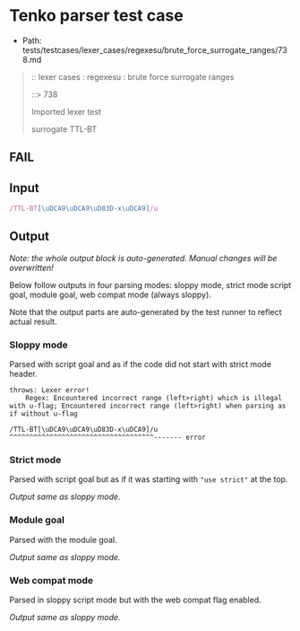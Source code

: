 # Tenko parser test case

- Path: tests/testcases/lexer_cases/regexesu/brute_force_surrogate_ranges/738.md

> :: lexer cases : regexesu : brute force surrogate ranges
>
> ::> 738
>
> Imported lexer test
>
> surrogate TTL-BT

## FAIL

## Input

`````js
/TTL-BT[\uDCA9\uDCA9\uD83D-x\uDCA9]/u
`````

## Output

_Note: the whole output block is auto-generated. Manual changes will be overwritten!_

Below follow outputs in four parsing modes: sloppy mode, strict mode script goal, module goal, web compat mode (always sloppy).

Note that the output parts are auto-generated by the test runner to reflect actual result.

### Sloppy mode

Parsed with script goal and as if the code did not start with strict mode header.

`````
throws: Lexer error!
    Regex: Encountered incorrect range (left>right) which is illegal with u-flag; Encountered incorrect range (left>right) when parsing as if without u-flag

/TTL-BT[\uDCA9\uDCA9\uD83D-x\uDCA9]/u
^^^^^^^^^^^^^^^^^^^^^^^^^^^^^^^^^^^^------- error
`````

### Strict mode

Parsed with script goal but as if it was starting with `"use strict"` at the top.

_Output same as sloppy mode._

### Module goal

Parsed with the module goal.

_Output same as sloppy mode._

### Web compat mode

Parsed in sloppy script mode but with the web compat flag enabled.

_Output same as sloppy mode._
